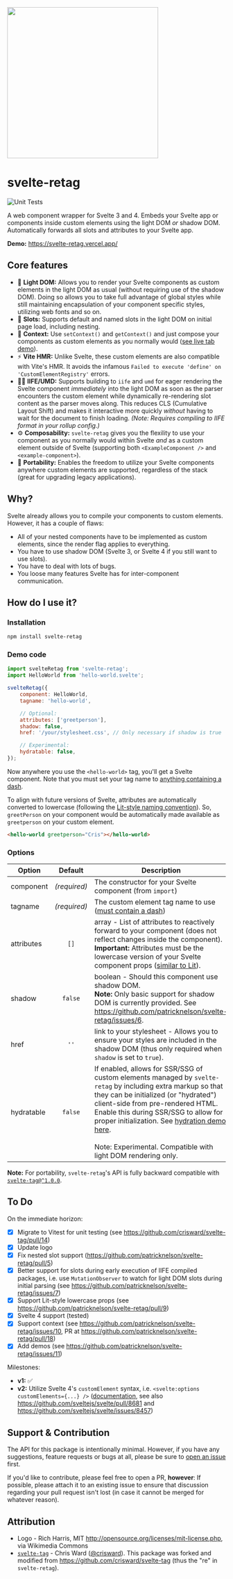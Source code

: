 <img src="logo/svelte-retag.svg" width="348">

# svelte-retag

![Unit Tests](https://github.com/patricknelson/svelte-retag/actions/workflows/unit-tests.yml/badge.svg)

A web component wrapper for Svelte 3 and 4. Embeds your Svelte app or components inside custom elements using the light
DOM _or_
shadow DOM. Automatically forwards all slots and attributes to your Svelte app.

**Demo:** https://svelte-retag.vercel.app/

## Core features

* 🌟 **Light DOM:** Allows you to render your Svelte components as custom elements in the light DOM as usual (without
	requiring use of the shadow DOM). Doing so allows you to take full advantage of global styles while still maintaining
	encapsulation of your component specific styles, utilizing web fonts and so on.
* 🎰 **Slots:** Supports default and named slots in the light DOM on initial page load, including nesting.
* 🧭 **Context:** Use `setContext()` and `getContext()` and just compose your components as custom elements as you
	normally would ([see live tab demo](https://svelte-retag.vercel.app/)).
* ⚡ **Vite HMR:** Unlike Svelte, these custom elements are also compatible with Vite's HMR. It avoids the
	infamous `Failed to execute 'define' on 'CustomElementRegistry'` errors.
* 🏃‍♂️ **IIFE/UMD:** Supports building to `iife` and `umd` for eager rendering the Svelte component _immediately_ into
	the light DOM as soon as the
	parser encounters the custom element while dynamically re-rendering slot content as the parser moves along. This
	reduces CLS (Cumulative Layout Shift) and makes it interactive more quickly _without_ having to wait for the document
	to finish loading. _(Note: Requires compiling to IIFE format in your rollup config.)_
* ⚙ **Composability:** `svelte-retag` gives you the flexility to use your component as you normally would within Svelte
	_and_
	as a custom element outside of Svelte (supporting both `<ExampleComponent />` and `<example-component>`).
* 💼 **Portability:** Enables the freedom to utilize your Svelte components anywhere custom elements are supported,
	regardless of the stack (great for upgrading legacy applications).

## Why?

Svelte already allows you to compile your components to custom elements. However, it has a couple of flaws:

* All of your nested components have to be implemented as custom elements, since the render flag applies to everything.
* You have to use shadow DOM (Svelte 3, or Svelte 4 if you still want to use slots).
* You have to deal with lots of bugs.
* You loose many features Svelte has for inter-component communication.

## How do I use it?

### Installation

```bash
npm install svelte-retag
```

### Demo code

```javascript
import svelteRetag from 'svelte-retag';
import HelloWorld from 'hello-world.svelte';

svelteRetag({
	component: HelloWorld,
	tagname: 'hello-world',

	// Optional:
	attributes: ['greetperson'],
	shadow: false,
	href: '/your/stylesheet.css', // Only necessary if shadow is true

	// Experimental:
	hydratable: false,
});
```

Now anywhere you use the `<hello-world>` tag, you'll get a Svelte component. Note that you must set your tag
name
to [anything containing a dash](https://developer.mozilla.org/en-US/docs/Web/API/Web_components/Using_custom_elements).

To align with future versions of Svelte, attributes are automatically converted to lowercase (following
the [Lit-style naming convention](https://lit.dev/docs/components/properties/#observed-attributes)). So, `greetPerson`
on your component would be automatically made available as `greetperson` on your custom element.

```html
<hello-world greetperson="Cris"></hello-world>
```

### Options

| Option     |   Default    | Description                                                                                                                                                                                                                                                                                                                                                                                                |
|------------|:------------:|------------------------------------------------------------------------------------------------------------------------------------------------------------------------------------------------------------------------------------------------------------------------------------------------------------------------------------------------------------------------------------------------------------|
| component  | _(required)_ | The constructor for your Svelte component (from `import`)                                                                                                                                                                                                                                                                                                                                                  |
| tagname    | _(required)_ | The custom element tag name to use ([must contain a dash](https://developer.mozilla.org/en-US/docs/Web/API/Web_components/Using_custom_elements))                                                                                                                                                                                                                                                          |
| attributes |     `[]`     | array -  List of attributes to reactively forward to your component (does not reflect changes inside the component). <br> **Important:** Attributes must be the lowercase version of your Svelte component props ([similar to Lit](https://lit.dev/docs/components/properties/#observed-attributes)).                                                                                                      |
| shadow     |   `false`    | boolean - Should this component use shadow DOM.<br/> **Note:** Only basic support for shadow DOM is currently provided. See https://github.com/patricknelson/svelte-retag/issues/6.                                                                                                                                                                                                                        |
| href       |     `''`     | link to your stylesheet - Allows you to ensure your styles are included in the shadow DOM (thus only required when `shadow` is set to `true`).                                                                                                                                                                                                                                                             |
| hydratable |   `false`    | If enabled, allows for SSR/SSG of custom elements managed by `svelte-retag` by including extra markup so that they can be initialized (or "hydrated") client-side from pre-rendered HTML. Enable this during SSR/SSG to allow for proper initialization. See [hydration demo here](https://svelte-retag.vercel.app/hydratable.html). <br><br>Note: Experimental. Compatible with light DOM rendering only. |

**Note:** For portability, `svelte-retag`'s API is fully backward compatible
with [`svelte-tag@^1.0.0`](https://github.com/crisward/svelte-tag).

## To Do

On the immediate horizon:

- [x] Migrate to Vitest for unit testing (see https://github.com/crisward/svelte-tag/pull/14)
- [x] Update logo
- [x] Fix nested slot support (https://github.com/patricknelson/svelte-retag/pull/5)
- [x] Better support for slots during early execution of IIFE compiled packages, i.e. use `MutationObserver` to watch
	for light DOM slots during initial parsing (see https://github.com/patricknelson/svelte-retag/issues/7)
- [x] Support Lit-style lowercase props (see https://github.com/patricknelson/svelte-retag/pull/9)
- [x] Svelte 4 support (tested)
- [x] Support context (see https://github.com/patricknelson/svelte-retag/issues/10, PR at https://github.com/patricknelson/svelte-retag/pull/18)
- [x] Add demos (see https://github.com/patricknelson/svelte-retag/issues/11)

Milestones:

- **v1:** ✅
- **v2:** Utilize Svelte 4's `customElement` syntax, i.e.
	`<svelte:options customElements={...} />` ([documentation](https://github.com/sveltejs/svelte/blob/version-4/site/content/docs/04-run-time.md#custom-element-api),
	see also https://github.com/sveltejs/svelte/pull/8681
	and https://github.com/sveltejs/svelte/issues/8457)

## Support & Contribution

The API for this package is intentionally minimal. However, if you have any suggestions, feature
requests or bugs at all, please be sure to [open an issue](https://github.com/patricknelson/svelte-retag/issues) first.

If you'd like to contribute, please feel free to open a PR, **however**: If possible, please attach it to an existing
issue to ensure that discussion regarding your pull request isn't lost (in case it cannot be merged for whatever
reason).

## Attribution

* Logo - Rich Harris, MIT <http://opensource.org/licenses/mit-license.php>, via Wikimedia Commons
* [`svelte-tag`](https://github.com/crisward/svelte-tag) - Chris Ward ([@crisward](https://github.com/crisward)). This
	package was forked and modified from https://github.com/crisward/svelte-tag (thus the "re" in `svelte-retag`).

